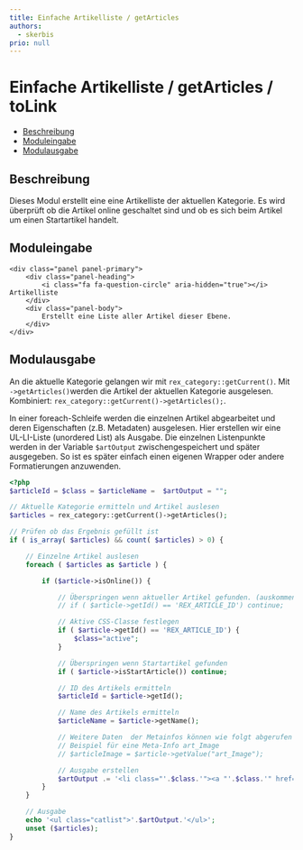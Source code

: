 ```yaml
---
title: Einfache Artikelliste / getArticles
authors:
  - skerbis
prio: null
---
```


# Einfache Artikelliste / getArticles / toLink

* [Beschreibung](artikelliste_mit_getarticles.md#beschreibung)
* [Moduleingabe](artikelliste_mit_getarticles.md#moduleingabe)
* [Modulausgabe](artikelliste_mit_getarticles.md#modulausgabe)

## Beschreibung

Dieses Modul erstellt eine eine Artikelliste der aktuellen Kategorie. Es wird überprüft ob die Artikel online geschaltet sind und ob es sich beim Artikel um einen Startartikel handelt.

## Moduleingabe

```markup
<div class="panel panel-primary">
    <div class="panel-heading">
        <i class="fa fa-question-circle" aria-hidden="true"></i> Artikelliste
    </div>
    <div class="panel-body">
        Erstellt eine Liste aller Artikel dieser Ebene. 
    </div>
</div>
```

## Modulausgabe

An die aktuelle Kategorie gelangen wir mit `rex_category::getCurrent()`. Mit `->getArticles()`werden die Artikel der aktuellen Kategorie ausgelesen. Kombiniert: `rex_category::getCurrent()->getArticles();`.

In einer foreach-Schleife werden die einzelnen Artikel abgearbeitet und deren Eigenschaften \(z.B. Metadaten\) ausgelesen. Hier erstellen wir eine UL-LI-Liste \(unordered List\) als Ausgabe. Die einzelnen Listenpunkte werden in der Variable `$artOutput` zwischengespeichert und später ausgegeben. So ist es später einfach einen eigenen Wrapper oder andere Formatierungen anzuwenden.

```php
<?php
$articleId = $class = $articleName =  $artOutput = "";  

// Aktuelle Kategorie ermitteln und Artikel auslesen
$articles = rex_category::getCurrent()->getArticles();

// Prüfen ob das Ergebnis gefüllt ist
if ( is_array( $articles) && count( $articles) > 0) {

    // Einzelne Artikel auslesen
    foreach ( $articles as $article ) {

        if ($article->isOnline()) {

            // Überspringen wenn aktueller Artikel gefunden. (auskommentieren) 
            // if ( $article->getId() == 'REX_ARTICLE_ID') continue; 

            // Aktive CSS-Classe festlegen 
            if ( $article->getId() == 'REX_ARTICLE_ID') {
                $class="active";
            }

            // Überspringen wenn Startartikel gefunden 
            if ( $article->isStartArticle()) continue;

            // ID des Artikels ermitteln
            $articleId = $article->getId();

            // Name des Artikels ermitteln
            $articleName = $article->getName();

            // Weitere Daten  der Metainfos können wie folgt abgerufen werden:     
            // Beispiel für eine Meta-Info art_Image
            // $articleImage = $article->getValue("art_Image");

            // Ausgabe erstellen 
            $artOutput .= '<li class="'.$class.'"><a "'.$class.'" href="'.rex_getUrl($articleId).'">'.$articleName.'</a></li>'."\n"; 
        }
    }

    // Ausgabe 
    echo '<ul class="catlist">'.$artOutput.'</ul>';
    unset ($articles);
}
```

